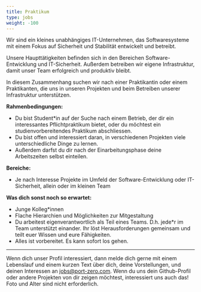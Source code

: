 ```yaml
---
title: Praktikum
type: jobs
weight: -100
---
```


Wir sind ein kleines unabhängiges IT-Unternehmen, das Softwaresysteme mit einem
Fokus auf Sicherheit und Stabilität entwickelt und betreibt.

Unsere Haupttätigkeiten befinden sich in den Bereichen Software-Entwicklung und
IT-Sicherheit. Außerdem betreiben wir eigene Infrastruktur, damit unser Team
erfolgreich und produktiv bleibt.

In diesem Zusammenhang suchen wir nach einer Praktikantin oder einem
Praktikanten, die uns in unseren Projekten und beim Betreiben unserer
Infrastruktur unterstützen.

**Rahmenbedingungen:**

* Du bist Student\*in auf der Suche nach einem Betrieb, der dir ein
  interessantes Pflichtpraktikum bietet, oder du möchtest ein
  studienvorbereitendes Praktikum abschliessen.
* Du bist offen und interessiert daran, in verschiedenen Projekten viele 
  unterschiedliche Dinge zu lernen.
* Außerdem darfst du dir nach der Einarbeitungsphase deine Arbeitszeiten selbst
  einteilen.

**Bereiche:**

* Je nach Interesse Projekte im Umfeld der Software-Entwicklung oder
  IT-Sicherheit, allein oder im kleinen Team

**Was dich sonst noch so erwartet:**

* Junge Kolleg\*innen
* Flache Hierarchien und Möglichkeiten zur Mitgestaltung
* Du arbeitest eigenverantwortlich als Teil eines Teams. D.h. jede\*r im Team unterstützt einander. Ihr löst Herausforderungen gemeinsam und teilt euer Wissen und eure Fähigkeiten.
* Alles ist vorbereitet. Es kann sofort los gehen.

---

Wenn dich unser Profil interessiert, dann melde dich gerne mit einem
Lebenslauf und einem kurzen Text über dich, deine Vorstellungen, und deinen
Interessen an [jobs@port-zero.com](mailto:jobs@port-zero.com). Wenn du uns dein
Github-Profil oder andere Projekten von dir zeigen möchtest, interessiert uns
auch das! Foto und Alter sind nicht erforderlich.
